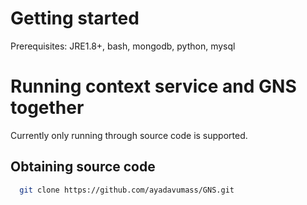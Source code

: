 # Getting started
Prerequisites: JRE1.8+, bash, mongodb, python, mysql
# Running context service and GNS together
Currently only running through source code is supported.
## Obtaining source code
```bash
  git clone https://github.com/ayadavumass/GNS.git
```
